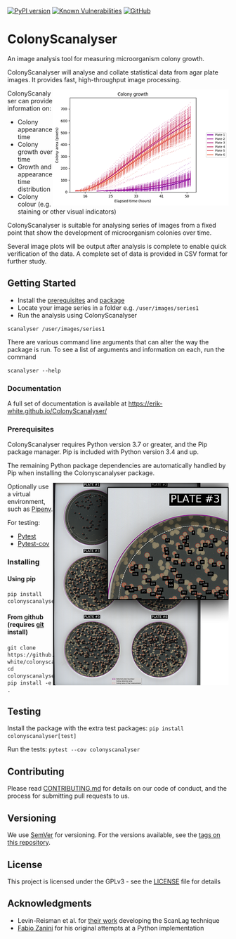 [![PyPI version](https://badge.fury.io/py/colonyscanalyser.svg)](https://pypi.org/project/colonyscanalyser/) [![Known Vulnerabilities](https://snyk.io//test/github/Erik-White/ColonyScanalyser/badge.svg?targetFile=requirements.txt)](https://snyk.io//test/github/Erik-White/ColonyScanalyser?targetFile=requirements.txt) [![GitHub](https://img.shields.io/github/license/erik-white/colonyscanalyser?color=blue)](https://github.com/Erik-White/ColonyScanalyser/blob/master/LICENSE)

# ColonyScanalyser

An image analysis tool for measuring microorganism colony growth.

ColonyScanalyser will analyse and collate statistical data from agar plate images. It provides fast, high-throughput image processing.

<img align="right" src="docs/images/growth_curve_small.png">

ColonyScanalyser can provide information on:
* Colony appearance time
* Colony growth over time
* Growth and appearance time distribution
* Colony colour (e.g. staining or other visual indicators)

ColonyScanalyser is suitable for analysing series of images from a fixed point that show the development of microorganism colonies over time.

Several image plots will be output after analysis is complete to enable quick verification of the data. A complete set of data is provided in CSV format for further study.

## Getting Started

* Install the [prerequisites](#prerequisites) and [package](#installing)
* Locate your image series in a folder e.g. `/user/images/series1`
* Run the analysis using ColonyScanalyser
```
scanalyser /user/images/series1
```

There are various command line arguments that can alter the way the package is run. To see a list of arguments and information on each, run the command
```
scanalyser --help
```

### Documentation
A full set of documentation is available at https://erik-white.github.io/ColonyScanalyser/

### Prerequisites
ColonyScanalyser requires Python version 3.7 or greater, and the Pip package manager. Pip is included with Python version 3.4 and up.

The remaining Python package dependencies are automatically handled by Pip when installing the Colonyscanalyser package.

<img align="right" src="docs/images/plate_map_small.png">

Optionally use a virtual environment, such as [Pipenv](https://github.com/pypa/pipenv).

For testing:
* [Pytest](https://pytest.org/)
* [Pytest-cov](https://github.com/pytest-dev/pytest-cov/)

### Installing

#### Using pip
```
pip install colonyscanalyser
```

#### From github (requires [git](https://git-scm.com/) install)
```
git clone https://github.com/erik-white/colonyscanalyser.git
cd colonyscanalyser
pip install -e .
```

## Testing

Install the package with the extra test packages:
`pip install colonyscanalyser[test]`

Run the tests:
`pytest --cov colonyscanalyser`

## Contributing

Please read [CONTRIBUTING.md](docs/CONTRIBUTING.md) for details on our code of conduct, and the process for submitting pull requests to us.

## Versioning

We use [SemVer](http://semver.org/) for versioning. For the versions available, see the [tags on this repository](https://github.com/erik-white/scanalyser/tags).

## License

This project is licensed under the GPLv3 - see the [LICENSE](LICENSE) file for details

## Acknowledgments

* Levin-Reisman et al. for [their work](https://www.ncbi.nlm.nih.gov/pubmed/20676109) developing the ScanLag technique
* [Fabio Zanini](https://github.com/iosonofabio/) for his original attempts at a Python implementation